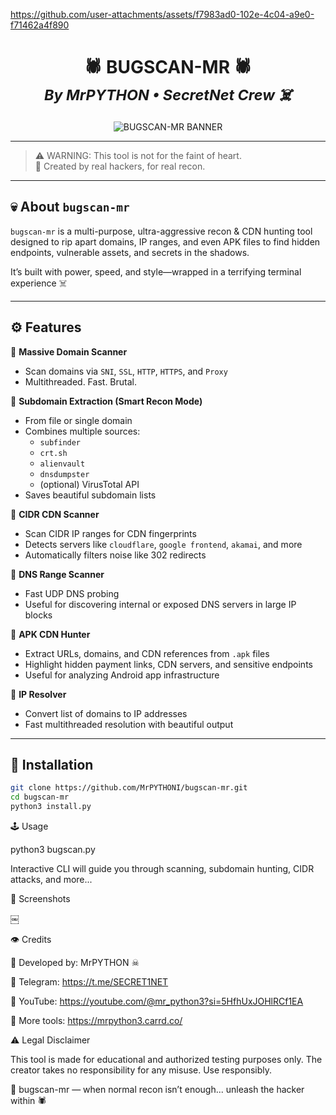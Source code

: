 

https://github.com/user-attachments/assets/f7983ad0-102e-4c04-a9e0-f71462a4f890

<h1 align="center">
  🕷️ BUGSCAN-MR 🕷️<br>
  <sub><i>By MrPYTHON • SecretNet Crew ☠️</i></sub>
</h1>

<p align="center">
  <img src="https://raw.githubusercontent.com/MrPYTHONI/bugscan-mr/main/banner.png" alt="BUGSCAN-MR BANNER" />
</p>

---

> ⚠️ WARNING: This tool is not for the faint of heart.  
> 🧠 Created by real hackers, for real recon.

---

## 💀 About `bugscan-mr`

`bugscan-mr` is a multi-purpose, ultra-aggressive recon & CDN hunting tool designed to rip apart domains, IP ranges, and even APK files to find hidden endpoints, vulnerable assets, and secrets in the shadows.

It’s built with power, speed, and style—wrapped in a terrifying terminal experience ☠️

---

## ⚙️ Features

🧠 **Massive Domain Scanner**  
- Scan domains via `SNI`, `SSL`, `HTTP`, `HTTPS`, and `Proxy`  
- Multithreaded. Fast. Brutal.

🧠 **Subdomain Extraction (Smart Recon Mode)**  
- From file or single domain  
- Combines multiple sources:  
  - `subfinder`  
  - `crt.sh`  
  - `alienvault`  
  - `dnsdumpster`  
  - (optional) VirusTotal API  
- Saves beautiful subdomain lists

🧠 **CIDR CDN Scanner**  
- Scan CIDR IP ranges for CDN fingerprints  
- Detects servers like `cloudflare`, `google frontend`, `akamai`, and more  
- Automatically filters noise like 302 redirects

🧠 **DNS Range Scanner**  
- Fast UDP DNS probing  
- Useful for discovering internal or exposed DNS servers in large IP blocks

🧠 **APK CDN Hunter**  
- Extract URLs, domains, and CDN references from `.apk` files  
- Highlight hidden payment links, CDN servers, and sensitive endpoints  
- Useful for analyzing Android app infrastructure

🧠 **IP Resolver**  
- Convert list of domains to IP addresses  
- Fast multithreaded resolution with beautiful output

---

## 🧪 Installation

```bash
git clone https://github.com/MrPYTHONI/bugscan-mr.git
cd bugscan-mr
python3 install.py
```



🕹️ Usage

python3 bugscan.py 

Interactive CLI will guide you through scanning, subdomain hunting, CIDR attacks, and more...

🧠 Screenshots

￼ 

👁️ Credits

🧠 Developed by: MrPYTHON ☠

🔗 Telegram: https://t.me/SECRET1NET

🎥 YouTube: https://youtube.com/@mr_python3?si=5HfhUxJOHlRCf1EA

📜 More tools: https://mrpython3.carrd.co/ 

⚠️ Legal Disclaimer

This tool is made for educational and authorized testing purposes only.
The creator takes no responsibility for any misuse. Use responsibly.

🧠 bugscan-mr — when normal recon isn’t enough... unleash the hacker within 🕷️

